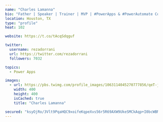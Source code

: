 ```yaml
---
name: "Charles Lamanna"
bio: "Father | Speaker | Trainer | MVP | #PowerApps & #PowerAutomate Community Super User | YouTuber Right-pointing triangle http://youtube.com/c/rezadorrani | Learn - Share - Clockwise rightwards and leftwards open circle arrows"
location: Houston, TX
type: "profile"
heat: 102

website: https://t.co/tAcqSdqguf

twitter:
  username: rezadorrani
  url: https://twitter.com/rezadorrani
  followers: 7032

topics:
  - Power Apps

images:
  - url: https://pbs.twimg.com/profile_images/1063114045270777856/qeT-jpWr_400x400.jpg
    width: 400
    height: 400
    isCached: true
    title: "Charles Lamanna"

secured: "ksyOjRo/3Vlt9PqaHQC9xoifeKqpeXvs56r5R69AXW9UkeSMCkAqp+I0bcWBMibEdAVH1XE+kpnq1rQNPOk+TGUgMWt2plk5030kP5sBqP43yOImrBoLdsLEu6lR0Fil9ywXAQnNIPHKqhY3dlbka/55bVtkxk+YHwBwAgyRtL+uikJgQ7SbOVhYrcIE1VRwc95Pb8PhpLQzFK6IB387TwaThWg0hurvSZ58sTdGjsN6BFrHYhfO0o6sR/47us3hvxs1UPAl7gq+GpJkfCe1+QfPia5OyxXDXNvWouXvDc1lxLJl43Rb8ABJbsb5MEpE/7C3Y+dkUVEg/fm1b69WIxenvnwLM7m11Djj7VICKapMBZjP6dBg7QxB7bwM0yYbPdlAr6vYAq2PZPiChleJAKxnkg0KzVMjtoG567FXMEc=;uGxD3o2R68inGFsKS5GClw=="
---
```



